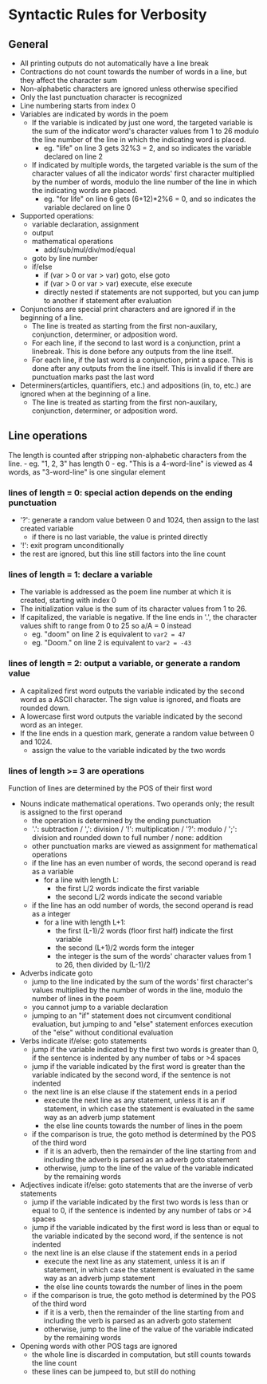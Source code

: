 # Syntactic Rules for Verbosity

## General
- All printing outputs do not automatically have a line break
- Contractions do not count towards the number of words in a line, but they affect the character sum
- Non-alphabetic characters are ignored unless otherwise specified
- Only the last punctuation character is recognized
- Line numbering starts from index 0
- Variables are indicated by words in the poem
    - If the variable is indicated by just one word, the targeted variable is the sum of the indicator word's character values from 1 to 26 modulo the line number of the line in which the indicating word is placed.
        - eg. "life" on line 3 gets 32%3 = 2, and so indicates the variable declared on line 2
    - If indicated by multiple words, the targeted variable is the sum of the character values of all the indicator words' first character multiplied by the number of words, modulo the line number of the line in which the indicating words are placed.
        - eg. "for life" on line 6 gets (6+12)*2%6 = 0, and so indicates the variable declared on line 0
- Supported operations:
    - variable declaration, assignment
    - output
    - mathematical operations
        - add/sub/mul/div/mod/equal
    - goto by line number
    - if/else
        - if (var > 0 or var > var) goto, else goto
        - if (var > 0 or var > var) execute, else execute
        - directly nested if statements are not supported, but you can jump to another if statement after evaluation
- Conjunctions are special print characters and are ignored if in the beginning of a line.
    - The line is treated as starting from the first non-auxilary, conjunction, determiner, or adposition word.
    - For each line, if the second to last word is a conjunction, print a linebreak. This is done before any outputs from the line itself.
    - For each line, if the last word is a conjunction, print a space. This is done after any outputs from the line itself. This is invalid if there are punctuation marks past the last word
- Determiners(articles, quantifiers, etc.) and adpositions (in, to, etc.) are ignored when at the beginning of a line.
    - The line is treated as starting from the first non-auxilary, conjunction, determiner, or adposition word.

## Line operations
The length is counted after stripping non-alphabetic characters from the line.
    - eg. "1, 2, 3" has length 0
    - eg. "This is a 4-word-line" is viewed as 4 words, as "3-word-line" is one singular element
### lines of length = 0: special action depends on the ending punctuation
- '?': generate a random value between 0 and 1024, then assign to the last created variable
    - if there is no last variable, the value is printed directly
- '!': exit program unconditionally
- the rest are ignored, but this line still factors into the line count
### lines of length = 1: declare a variable
- The variable is addressed as the poem line number at which it is created, starting with index 0
- The initialization value is the sum of its character values from 1 to 26. 
- If capitalized, the variable is negative. If the line ends in '.', the character values shift to range from 0 to 25 so a/A = 0 instead
    - eg. "doom" on line 2 is equivalent to `var2 = 47`
    - eg. "Doom." on line 2 is equivalent to `var2 = -43`
### lines of length = 2: output a variable, or generate a random value
- A capitalized first word outputs the variable indicated by the second word as a ASCII character. The sign value is ignored, and floats are rounded down.
- A lowercase first word outputs the variable indicated by the second word as an integer.
- If the line ends in a question mark, generate a random value between 0 and 1024.
    - assign the value to the variable indicated by the two words
### lines of length >= 3 are operations
Function of lines are determined by the POS of their first word
- Nouns indicate mathematical operations. Two operands only; the result is assigned to the first operand
    - the operation is determined by the ending punctuation
    - '.': subtraction / ',': division / '!': multiplication / '?': modulo / ';': division and rounded down to full number / none: addition
    - other punctuation marks are viewed as assignment for mathematical operations
    - if the line has an even number of words, the second operand is read as a variable
        - for a line with length L:
            - the first L/2 words indicate the first variable
            - the second L/2 words indicate the second variable
    - if the line has an odd number of words, the second operand is read as a integer
        - for a line with length L+1:
            - the first (L-1)/2 words (floor first half) indicate the first variable
            - the second (L+1)/2 words form the integer
            - the integer is the sum of the words' character values from 1 to 26, then divided by (L-1)/2
- Adverbs indicate goto
    - jump to the line indicated by the sum of the words' first character's values multiplied by the number of words in the line, modulo the number of lines in the poem
    - you cannot jump to a variable declaration
    - jumping to an "if" statement does not circumvent conditional evaluation, but jumping to and "else" statement enforces execution of the "else" without conditional evaluation
- Verbs indicate if/else: goto statements
    - jump if the variable indicated by the first two words is greater than 0, if the sentence is indented by any number of tabs or >4 spaces
    - jump if the variable indicated by the first word is greater than the variable indicated by the second word, if the sentence is not indented
    - the next line is an else clause if the statement ends in a period
        - execute the next line as any statement, unless it is an if statement, in which case the statement is evaluated in the same way as an adverb jump statement
        - the else line counts towards the number of lines in the poem
    - if the comparison is true, the goto method is determined by the POS of the third word
        - if it is an adverb, then the remainder of the line starting from and including the adverb is parsed as an adverb goto statement
        - otherwise, jump to the line of the value of the variable indicated by the remaining words
- Adjectives indicate if/else: goto statements that are the inverse of verb statements
    - jump if the variable indicated by the first two words is less than or equal to 0, if the sentence is indented by any number of tabs or >4 spaces
    - jump if the variable indicated by the first word is less than or equal to the variable indicated by the second word, if the sentence is not indented
    - the next line is an else clause if the statement ends in a period
        - execute the next line as any statement, unless it is an if statement, in which case the statement is evaluated in the same way as an adverb jump statement
        - the else line counts towards the number of lines in the poem
    - if the comparison is true, the goto method is determined by the POS of the third word
        - if it is a verb, then the remainder of the line starting from and including the verb is parsed as an adverb goto statement
        - otherwise, jump to the line of the value of the variable indicated by the remaining words
- Opening words with other POS tags are ignored
    - the whole line is discarded in computation, but still counts towards the line count
    - these lines can be jumpeed to, but still do nothing